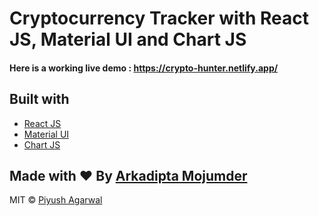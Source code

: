 # Cryptocurrency Tracker with React JS, Material UI and Chart JS

#### Here is a working live demo :  https://crypto-hunter.netlify.app/

## Built with 

- [React JS](https://reactjs.org/)
- [Material UI](https://v4.mui.com/)
- [Chart JS](https://reactchartjs.github.io/react-chartjs-2/#/)

## Made with ♥ By [Arkadipta Mojumder](https://www.linkedin.com/in/arkadipta-mojumder)

MIT © [Piyush Agarwal ](https://github.com/arkaslittlemind)
